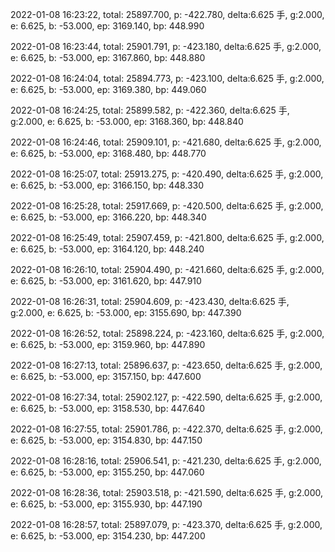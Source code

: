 2022-01-08 16:23:22, total: 25897.700, p: -422.780, delta:6.625 手, g:2.000, e: 6.625, b: -53.000, ep: 3169.140, bp: 448.990

2022-01-08 16:23:44, total: 25901.791, p: -423.180, delta:6.625 手, g:2.000, e: 6.625, b: -53.000, ep: 3167.860, bp: 448.880

2022-01-08 16:24:04, total: 25894.773, p: -423.100, delta:6.625 手, g:2.000, e: 6.625, b: -53.000, ep: 3169.380, bp: 449.060

2022-01-08 16:24:25, total: 25899.582, p: -422.360, delta:6.625 手, g:2.000, e: 6.625, b: -53.000, ep: 3168.360, bp: 448.840

2022-01-08 16:24:46, total: 25909.101, p: -421.680, delta:6.625 手, g:2.000, e: 6.625, b: -53.000, ep: 3168.480, bp: 448.770

2022-01-08 16:25:07, total: 25913.275, p: -420.490, delta:6.625 手, g:2.000, e: 6.625, b: -53.000, ep: 3166.150, bp: 448.330

2022-01-08 16:25:28, total: 25917.669, p: -420.500, delta:6.625 手, g:2.000, e: 6.625, b: -53.000, ep: 3166.220, bp: 448.340

2022-01-08 16:25:49, total: 25907.459, p: -421.800, delta:6.625 手, g:2.000, e: 6.625, b: -53.000, ep: 3164.120, bp: 448.240

2022-01-08 16:26:10, total: 25904.490, p: -421.660, delta:6.625 手, g:2.000, e: 6.625, b: -53.000, ep: 3161.620, bp: 447.910

2022-01-08 16:26:31, total: 25904.609, p: -423.430, delta:6.625 手, g:2.000, e: 6.625, b: -53.000, ep: 3155.690, bp: 447.390

2022-01-08 16:26:52, total: 25898.224, p: -423.160, delta:6.625 手, g:2.000, e: 6.625, b: -53.000, ep: 3159.960, bp: 447.890

2022-01-08 16:27:13, total: 25896.637, p: -423.650, delta:6.625 手, g:2.000, e: 6.625, b: -53.000, ep: 3157.150, bp: 447.600

2022-01-08 16:27:34, total: 25902.127, p: -422.590, delta:6.625 手, g:2.000, e: 6.625, b: -53.000, ep: 3158.530, bp: 447.640

2022-01-08 16:27:55, total: 25901.786, p: -422.370, delta:6.625 手, g:2.000, e: 6.625, b: -53.000, ep: 3154.830, bp: 447.150

2022-01-08 16:28:16, total: 25906.541, p: -421.230, delta:6.625 手, g:2.000, e: 6.625, b: -53.000, ep: 3155.250, bp: 447.060

2022-01-08 16:28:36, total: 25903.518, p: -421.590, delta:6.625 手, g:2.000, e: 6.625, b: -53.000, ep: 3155.930, bp: 447.190

2022-01-08 16:28:57, total: 25897.079, p: -423.370, delta:6.625 手, g:2.000, e: 6.625, b: -53.000, ep: 3154.230, bp: 447.200